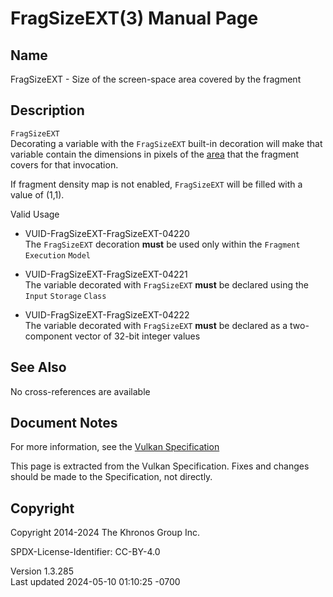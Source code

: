 # FragSizeEXT(3) Manual Page

## Name

FragSizeEXT - Size of the screen-space area covered by the fragment



## <a href="#_description" class="anchor"></a>Description

`FragSizeEXT`  
Decorating a variable with the `FragSizeEXT` built-in decoration will
make that variable contain the dimensions in pixels of the <a
href="https://registry.khronos.org/vulkan/specs/1.3-extensions/html/vkspec.html#glossary-fragment-area"
target="_blank" rel="noopener">area</a> that the fragment covers for
that invocation.

If fragment density map is not enabled, `FragSizeEXT` will be filled
with a value of (1,1).

Valid Usage

- <a href="#VUID-FragSizeEXT-FragSizeEXT-04220"
  id="VUID-FragSizeEXT-FragSizeEXT-04220"></a>
  VUID-FragSizeEXT-FragSizeEXT-04220  
  The `FragSizeEXT` decoration **must** be used only within the
  `Fragment` `Execution` `Model`

- <a href="#VUID-FragSizeEXT-FragSizeEXT-04221"
  id="VUID-FragSizeEXT-FragSizeEXT-04221"></a>
  VUID-FragSizeEXT-FragSizeEXT-04221  
  The variable decorated with `FragSizeEXT` **must** be declared using
  the `Input` `Storage` `Class`

- <a href="#VUID-FragSizeEXT-FragSizeEXT-04222"
  id="VUID-FragSizeEXT-FragSizeEXT-04222"></a>
  VUID-FragSizeEXT-FragSizeEXT-04222  
  The variable decorated with `FragSizeEXT` **must** be declared as a
  two-component vector of 32-bit integer values

## <a href="#_see_also" class="anchor"></a>See Also

No cross-references are available

## <a href="#_document_notes" class="anchor"></a>Document Notes

For more information, see the <a
href="https://registry.khronos.org/vulkan/specs/1.3-extensions/html/vkspec.html#FragSizeEXT"
target="_blank" rel="noopener">Vulkan Specification</a>

This page is extracted from the Vulkan Specification. Fixes and changes
should be made to the Specification, not directly.

## <a href="#_copyright" class="anchor"></a>Copyright

Copyright 2014-2024 The Khronos Group Inc.

SPDX-License-Identifier: CC-BY-4.0

Version 1.3.285  
Last updated 2024-05-10 01:10:25 -0700
